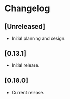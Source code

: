 # Changelog

## [Unreleased]

- Initial planning and design.

## [0.13.1]

- Initial release.

## [0.18.0]

- Current release.